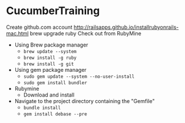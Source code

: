 # CucumberTraining
Create github.com account
http://railsapps.github.io/installrubyonrails-mac.html
brew upgrade ruby
Check out from RubyMine

* Using Brew package manager
	* `brew update --system`
	* `brew install -g ruby`
	* `brew install -g git`
* Using gem package manager
	* `sudo gem update --system --no-user-install`
	* `sudo gem install bundler`
* Rubymine
	* Download and install
* Navigate to the project directory containing the "Gemfile"
	* `bundle install`
	* `gem install debase --pre`